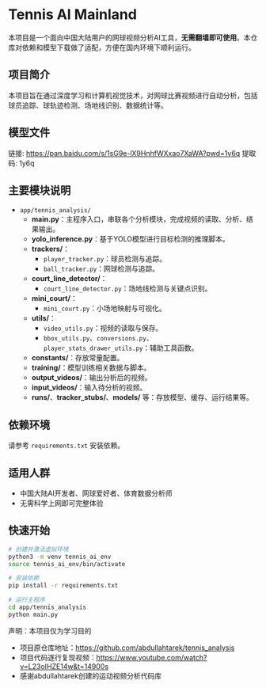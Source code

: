# Tennis AI Mainland

本项目是一个面向中国大陆用户的网球视频分析AI工具，**无需翻墙即可使用**。本仓库对依赖和模型下载做了适配，方便在国内环境下顺利运行。

## 项目简介
本项目旨在通过深度学习和计算机视觉技术，对网球比赛视频进行自动分析，包括球员追踪、球轨迹检测、场地线识别、数据统计等。


## 模型文件
链接: https://pan.baidu.com/s/1sG9e-lX9HnhfWXxao7XaWA?pwd=1y6q 提取码: 1y6q


## 主要模块说明

- `app/tennis_analysis/`
  - **main.py**：主程序入口，串联各个分析模块，完成视频的读取、分析、结果输出。
  - **yolo_inference.py**：基于YOLO模型进行目标检测的推理脚本。
  - **trackers/**：
    - `player_tracker.py`：球员检测与追踪。
    - `ball_tracker.py`：网球检测与追踪。
  - **court_line_detector/**：
    - `court_line_detector.py`：场地线检测与关键点识别。
  - **mini_court/**：
    - `mini_court.py`：小场地映射与可视化。
  - **utils/**：
    - `video_utils.py`：视频的读取与保存。
    - `bbox_utils.py`、`conversions.py`、`player_stats_drawer_utils.py`：辅助工具函数。
  - **constants/**：存放常量配置。
  - **training/**：模型训练相关数据与脚本。
  - **output_videos/**：输出分析后的视频。
  - **input_videos/**：输入待分析的视频。
  - **runs/**、**tracker_stubs/**、**models/** 等：存放模型、缓存、运行结果等。

## 依赖环境
请参考 `requirements.txt` 安装依赖。

## 适用人群
- 中国大陆AI开发者、网球爱好者、体育数据分析师
- 无需科学上网即可完整体验

## 快速开始
```bash
# 创建并激活虚拟环境
python3 -m venv tennis_ai_env
source tennis_ai_env/bin/activate

# 安装依赖
pip install -r requirements.txt

# 运行主程序
cd app/tennis_analysis
python main.py
```

声明：本项目仅为学习目的

- 项目原仓库地址：https://github.com/abdullahtarek/tennis_analysis
- 项目代码逐行复现视频：https://www.youtube.com/watch?v=L23oIHZE14w&t=14900s
- 感谢abdullahtarek创建的运动视频分析代码库